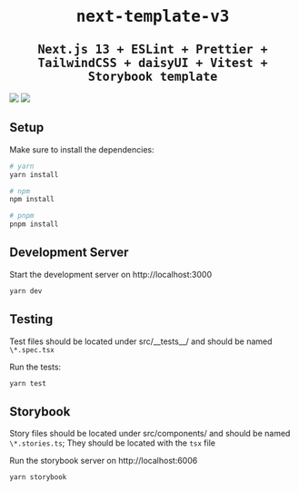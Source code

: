 <div align="center">
<samp>

# next-template-v3

## Next.js 13 + ESLint + Prettier + TailwindCSS + daisyUI + Vitest + Storybook template

</samp>
</div>

![](https://img.shields.io/badge/-Next.js-333333.svg?logo=next.js&style=popout)
![](https://img.shields.io/badge/-Typescript-007ACC.svg?logo=typescript&style=popout)

## Setup

Make sure to install the dependencies:

```bash
# yarn
yarn install

# npm
npm install

# pnpm
pnpm install
```

## Development Server

Start the development server on http://localhost:3000

```bash
yarn dev
```

## Testing

Test files should be located under src/\_\_tests\_\_/ and should be named `\*.spec.tsx`

Run the tests:

```bash
yarn test
```

## Storybook

Story files should be located under src/components/ and should be named `\*.stories.ts`; They should be located with the `tsx` file

Run the storybook server on http://localhost:6006

```bash
yarn storybook
```
